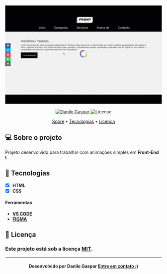 <p align="center">
   <img src="https://github.com/dangspr/Animation/blob/master/referenciaAtividade.gif" alt="Animation" />
</p>

<!-- Badges -->
<p align="center">
   <a href="https://www.linkedin.com/in/danilo-gaspar98/">
      <img alt="Danilo Gaspar" src="https://img.shields.io/badge/LinkedIn%20--%20-Danilo%20Gaspar-blue" />
   </a>
  <img alt="License" src="https://img.shields.io/badge/license-MIT-blue">
</p>

<!-- Indice-->
<p align="center">
 <a href="#-sobre-o-projeto">Sobre</a> •
 <a href="#-Tecnologias">Tecnologias</a> • 
 <a href="#-licença">Licença</a>
</p>

<!--Sobre o projeto-->

## 💻 Sobre o projeto

Projeto desenvolvido para trabalhar com animações simples em **Front-End I**.

<!--layout-->

## 🚀 Tecnologias

- [x] **HTML**
- [x] **CSS**

#### Ferramentas

- [**VS CODE**]()
- [**FIGMA**]()

<!--License session-->

## 📝 Licença

### Este projeto está sob a licença [MIT](./LICENSE).

---

<h4 align=center>Desenvolvido por Danilo Gaspar <a href="https://idolink.bio/redessociaisdg"> <strong>Entre em contato</strong> :)</a></a></h4>
